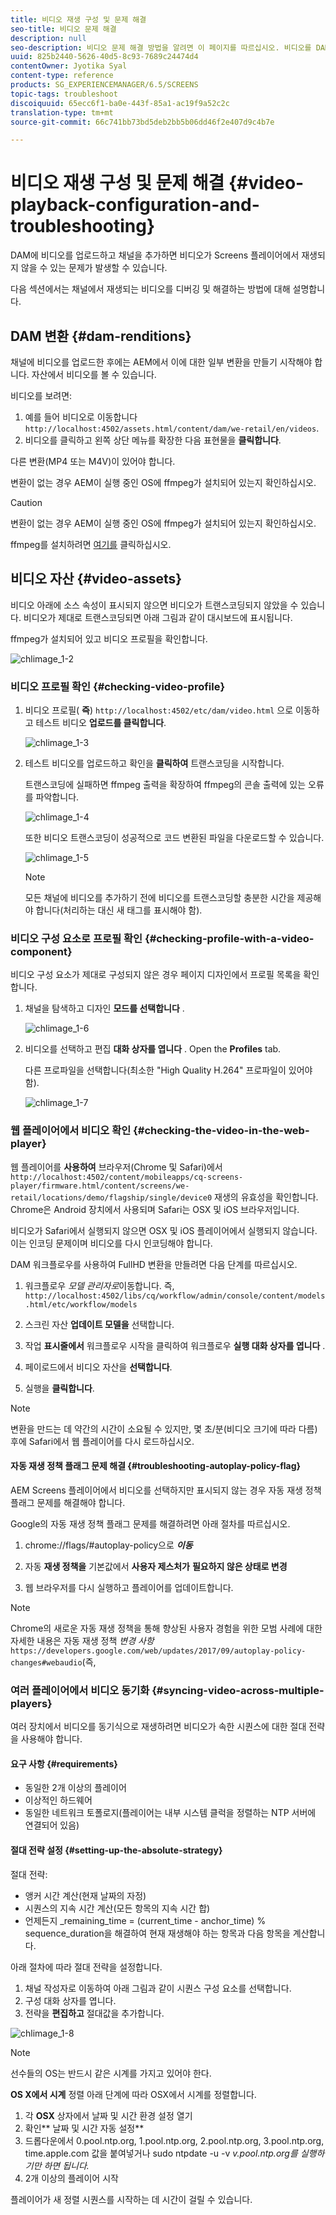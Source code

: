 ```yaml
---
title: 비디오 재생 구성 및 문제 해결
seo-title: 비디오 문제 해결
description: null
seo-description: 비디오 문제 해결 방법을 알려면 이 페이지를 따르십시오. 비디오를 DAM에 업로드하고 채널을 추가하면 비디오가 Screens 플레이어에서 재생되지 않을 수 있는 문제가 발생할 수 있으며 이 섹션에서는 채널에서 재생되는 비디오를 디버깅 및 해결하는 방법에 대해 설명합니다.
uuid: 825b2440-5626-40d5-8c93-7689c24474d4
contentOwner: Jyotika Syal
content-type: reference
products: SG_EXPERIENCEMANAGER/6.5/SCREENS
topic-tags: troubleshoot
discoiquuid: 65ecc6f1-ba0e-443f-85a1-ac19f9a52c2c
translation-type: tm+mt
source-git-commit: 66c741bb73bd5deb2bb5b06dd46f2e407d9c4b7e

---
```



# 비디오 재생 구성 및 문제 해결 {#video-playback-configuration-and-troubleshooting}

DAM에 비디오를 업로드하고 채널을 추가하면 비디오가 Screens 플레이어에서 재생되지 않을 수 있는 문제가 발생할 수 있습니다.

다음 섹션에서는 채널에서 재생되는 비디오를 디버깅 및 해결하는 방법에 대해 설명합니다.

## DAM 변환 {#dam-renditions}

채널에 비디오를 업로드한 후에는 AEM에서 이에 대한 일부 변환을 만들기 시작해야 합니다. 자산에서 비디오를 볼 수 있습니다.

비디오를 보려면:

1. 예를 들어 비디오로 이동합니다 `http://localhost:4502/assets.html/content/dam/we-retail/en/videos`.
1. 비디오를 클릭하고 왼쪽 상단 메뉴를 확장한 다음 표현물을 **클릭합니다**.

다른 변환(MP4 또는 M4V)이 있어야 합니다.

변환이 없는 경우 AEM이 실행 중인 OS에 ffmpeg가 설치되어 있는지 확인하십시오.

>[!CAUTION]
>
>변환이 없는 경우 AEM이 실행 중인 OS에 ffmpeg가 설치되어 있는지 확인하십시오.
>
>ffmpeg를 설치하려면 [여기를](https://evermeet.cx/ffmpeg/) 클릭하십시오.

## 비디오 자산 {#video-assets}

비디오 아래에 소스 속성이 표시되지 않으면 비디오가 트랜스코딩되지 않았을 수 있습니다. 비디오가 제대로 트랜스코딩되면 아래 그림과 같이 대시보드에 표시됩니다.

ffmpeg가 설치되어 있고 비디오 프로필을 확인합니다.

![chlimage_1-2](assets/chlimage_1-2.png)

### 비디오 프로필 확인 {#checking-video-profile}

1. 비디오 프로필( **즉**) `http://localhost:4502/etc/dam/video.html` 으로 이동하고 테스트 비디오 **업로드를 클릭합니다**.

   ![chlimage_1-3](assets/chlimage_1-3.png)

1. 테스트 비디오를 업로드하고 확인을 **클릭하여** 트랜스코딩을 시작합니다.

   트랜스코딩에 실패하면 ffmpeg 출력을 확장하여 ffmpeg의 콘솔 출력에 있는 오류를 파악합니다.

   ![chlimage_1-4](assets/chlimage_1-4.png)

   또한 비디오 트랜스코딩이 성공적으로 코드 변환된 파일을 다운로드할 수 있습니다.

   ![chlimage_1-5](assets/chlimage_1-5.png)

   >[!NOTE]
   >
   >모든 채널에 비디오를 추가하기 전에 비디오를 트랜스코딩할 충분한 시간을 제공해야 합니다(처리하는 대신 새 태그를 표시해야 함).

### 비디오 구성 요소로 프로필 확인 {#checking-profile-with-a-video-component}

비디오 구성 요소가 제대로 구성되지 않은 경우 페이지 디자인에서 프로필 목록을 확인합니다.

1. 채널을 탐색하고 디자인 **모드를 선택합니다** .

   ![chlimage_1-6](assets/chlimage_1-6.png)

1. 비디오를 선택하고 편집 **대화 상자를 엽니다** . Open the **Profiles** tab.

   다른 프로파일을 선택합니다(최소한 "High Quality H.264" 프로파일이 있어야 함).

   ![chlimage_1-7](assets/chlimage_1-7.png)

### 웹 플레이어에서 비디오 확인 {#checking-the-video-in-the-web-player}

웹 플레이어를 **사용하여** 브라우저(Chrome 및 Safari)에서 `http://localhost:4502/content/mobileapps/cq-screens-player/firmware.html/content/screens/we-retail/locations/demo/flagship/single/device0` 재생의 유효성을 확인합니다. Chrome은 Android 장치에서 사용되며 Safari는 OSX 및 iOS 브라우저입니다.

비디오가 Safari에서 실행되지 않으면 OSX 및 iOS 플레이어에서 실행되지 않습니다. 이는 인코딩 문제이며 비디오를 다시 인코딩해야 합니다.

DAM 워크플로우를 사용하여 FullHD 변환을 만들려면 다음 단계를 따르십시오.

1. 워크플로우 *모델 관리자로*&#x200B;이동합니다. 즉, `http://localhost:4502/libs/cq/workflow/admin/console/content/models.html/etc/workflow/models`
1. 스크린 자산 **업데이트 모델을** 선택합니다.
1. 작업 **표시줄에서** 워크플로우 시작을 클릭하여 워크플로우 **실행 대화 상자를 엽니다** .

1. 페이로드에서 비디오 자산을 **선택합니다**.
1. 실행을 **클릭합니다**.

>[!NOTE]
>
>변환을 만드는 데 약간의 시간이 소요될 수 있지만, 몇 초/분(비디오 크기에 따라 다름) 후에 Safari에서 웹 플레이어를 다시 로드하십시오.

#### 자동 재생 정책 플래그 문제 해결 {#troubleshooting-autoplay-policy-flag}

AEM Screens 플레이어에서 비디오를 선택하지만 표시되지 않는 경우 자동 재생 정책 플래그 문제를 해결해야 합니다.

Google의 자동 재생 정책 플래그 문제를 해결하려면 아래 절차를 따르십시오.

1. chrome://flags/#autoplay-policy으로 ***이동***
1. 자동 **재생 정책을** 기본값에서 **사용자 제스처가** **필요하지 않은 상태로 변경**

1. 웹 브라우저를 다시 실행하고 플레이어를 업데이트합니다.

>[!NOTE]
>
>Chrome의 새로운 자동 재생 정책을 통해 향상된 사용자 경험을 위한 모범 사례에 대한 자세한 내용은 자동 재생 정책 *변경 사항*`https://developers.google.com/web/updates/2017/09/autoplay-policy-changes#webaudio`(즉,

### 여러 플레이어에서 비디오 동기화 {#syncing-video-across-multiple-players}

여러 장치에서 비디오를 동기식으로 재생하려면 비디오가 속한 시퀀스에 대한 절대 전략을 사용해야 합니다.

#### 요구 사항 {#requirements}

* 동일한 2개 이상의 플레이어
* 이상적인 하드웨어
* 동일한 네트워크 토폴로지(플레이어는 내부 시스템 클럭을 정렬하는 NTP 서버에 연결되어 있음)

#### 절대 전략 설정 {#setting-up-the-absolute-strategy}

절대 전략:

* 앵커 시간 계산(현재 날짜의 자정)
* 시퀀스의 지속 시간 계산(모든 항목의 지속 시간 합)
* 언제든지 _remaining_time = (current_time - anchor_time) % sequence_duration을 해결하여 현재 재생해야 하는 항목과 다음 항목을 계산합니다.

아래 절차에 따라 절대 전략을 설정합니다.

1. 채널 작성자로 이동하여 아래 그림과 같이 시퀀스 구성 요소를 선택합니다.
1. 구성 대화 상자를 엽니다.
1. 전략을 **편집하고** 절대값을 추가합니다.

![chlimage_1-8](assets/chlimage_1-8.png)

>[!NOTE]
>
>선수들의 OS는 반드시 같은 시계를 가지고 있어야 한다.

**OS X에서 시계** 정렬 아래 단계에 따라 OSX에서 시계를 정렬합니다.

1. 각 **OSX** 상자에서 날짜 및 시간 환경 설정 열기
1. 확인** 날짜 및 시간 자동 설정**
1. 드롭다운에서 0.pool.ntp.org, 1.pool.ntp.org, 2.pool.ntp.org, 3.pool.ntp.org, time.apple.com 값을 붙여넣거나 sudo ntpdate -u -v *v.pool.ntp.org를 실행하기만 하면 됩니다.*
1. 2개 이상의 플레이어 시작

플레이어가 새 정렬 시퀀스를 시작하는 데 시간이 걸릴 수 있습니다.

